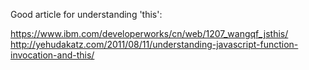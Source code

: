 Good article for understanding 'this':

https://www.ibm.com/developerworks/cn/web/1207_wangqf_jsthis/
http://yehudakatz.com/2011/08/11/understanding-javascript-function-invocation-and-this/
